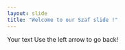 ```yaml
---
layout: slide
title: "Welcome to our Szaf slide !"
---
```

Your text
Use the left arrow to go back!
